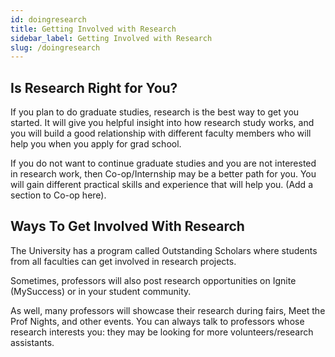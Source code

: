 ```yaml
---
id: doingresearch
title: Getting Involved with Research
sidebar_label: Getting Involved with Research
slug: /doingresearch
---
```


## Is Research Right for You?

If you plan to do graduate studies, research is the best way to get you started. It will give you helpful insight into how research study works, and you will build a good relationship with different faculty members who will help you when you apply for grad school.

If you do not want to continue graduate studies and you are not interested in research work, then Co-op/Internship may be a better path for you. You will gain different practical skills and experience that will help you. (Add a section to Co-op here).

## Ways To Get Involved With Research

The University has a program called Outstanding Scholars where students from all faculties can get involved in research projects.

Sometimes, professors will also post research opportunities on Ignite (MySuccess) or in your student community.

As well, many professors will showcase their research during fairs, Meet the Prof Nights, and other events. You can always talk to professors whose research interests you: they may be looking for more volunteers/research assistants.
